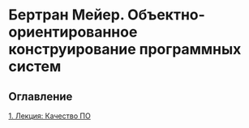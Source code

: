 # Бертран Мейер. Объектно-ориентированное конструирование программных систем

## Оглавление

[1. Лекция: Качество ПО](https://github.com/jtwbm/Bertrand-Meyer-OOP/blob/master/lection-1.md)